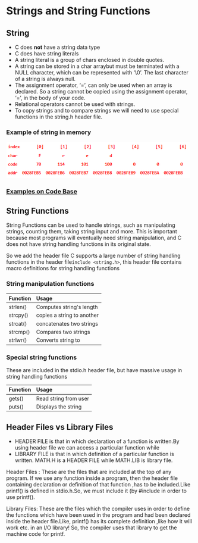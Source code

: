 # Strings and String Functions

## String

* C does **not** have a string data type
* C does have string literals
* A string literal is a group of chars enclosed in double quotes.
* A string can be stored in a char arraybut must be terminated with a NULL character, which can be represented with ‘\0’. The last character of a string is always null.
* The assignment operator, ‘=’, can only be used when an array is declared. So a string cannot be copied using the assignment operator, ‘=’, in the body of your code.
* Relational operators cannot be used with strings.
* To copy strings and to compare strings we will need to use special functions in the string.h header file.

### Example of string in memory

![](../../../../.gitbook/assets/image%20%2811%29.png)

### [Examples on Code Base](https://adnantech.gitbook.io/code/code/c/arrays)



## String Functions

String Functions can be used to handle strings, such as manipulating strings, counting them, taking string input and more. This is important because most programs will eventually need string manipulation, and C does not have string handling functions in its original state.

So we add the header file  C supports a large number of string handling functions in the header file`include <string.h>`, this header file contains macro definitions for string handling functions

### String manipulation functions

| Function | Usage |
| :--- | :--- |
| strlen\(\) | Computes string's length |
| strcpy\(\) | copies a string to another |
| strcat\(\) | concatenates two strings |
| strcmp\(\) | Compares two strings |
| strlwr\(\) | Converts string to  |

### Special string functions

These are included in the stdio.h header file, but have massive usage in string handling functions

| Function | Usage |
| :--- | :--- |
| gets\(\) | Read string from user |
| puts\(\) | Displays the string |

## Header Files vs Library Files

* HEADER FILE is that in which declaration of a function is written.By using header file we can access a particular function while
* LIBRARY FILE is that in which definition of a particular function is written. MATH.H is a HEADER FILE while MATH.LIB is library file.

  
Header Files : These are the files that are included at the top of any program. If we use any function inside a program, then the header file containing declaration or definition of that function ,has to be included.Like printf\(\) is defined in stdio.h.So, we must include it \(by \#include in order to use printf\(\).

Library Files: These are the files which the compiler uses in order to define the functions which have been used in the program and had been declared inside the header file.Like, printf\(\) has its complete definition ,like how it will work etc. in an I/O library! So, the compiler uses that library to get the machine code for printf.

